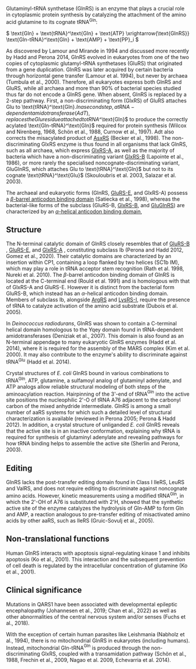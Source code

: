 



Glutaminyl-tRNA synthetase (GlnRS) is an enzyme that plays a crucial role in cytoplasmic protein synthesis by catalyzing the attachment of the amino acid glutamine to its cognate tRNA$^\text{Gln}$: 

$ \text{Gln} + \text{tRNA}^\text{Gln} + \text{ATP} \xrightarrow{\text{GlnRS}} \text{Gln-tRNA}^\text{Gln} + \text{AMP} + \text{PP}_i  $



As discovered by Lamour and Mirande in 1994 and discussed more recently by Hadd and Perona 2014, GlnRS evolved in eukaryotes from one of the two copies of cytoplasmic glutamyl-tRNA synthetases (GluRS) that originated from a gene duplication.
 GlnRS was later acquired by certain bacteria through horizontal gene transfer (Lamour et al. 1994), but never by archaea (Tumbula et al., 2000). 
 Therefore, all eukaryotes express both GlnRS and GluRS, while all archaea and more than 90% of bacterial species studied thus far do not encode a GlnRS gene. 
 When absent, GlnRS is replaced by a 2-step pathway.  First, a non-discriminating form (GlxRS) of GluRS attaches Glu to \text{tRNA}^\text{Gln}$. In a second step, a tRNA-dependent amidotransferase (AdT), replaces the Glu residue attached to tRNA$^\text{Gln}$ to produce the correctly acylated \text{Gln-tRNA}^\text{Gln}$ required for protein synthesis (Wilcox and Nirenberg, 1968, Schön et al., 1988, Curnow et al., 1997). Adt also corrects the misacylated product of [AsxRS](/class2/asp2/) (Becker et al., 1998).
 The non-discriminating GlxRS enzyme is thus found in all organisms that lack GlnRS, such as all archaea, which express [GlxRS-A](/class1/glu2/), as well as the majority of bacteria which have a non-discriminating variant [GlxRS-B](/class1/glu1/) (Lapointe et al., 1986), or more rarely the specialised noncognate-discriminating variant, GluGlnRS, which attaches Glu to \text{tRNA}^\text{Gln}$ but not to its cognate \text{tRNA}^\text{Glu}$ (Skouloubris et al. 2003, Salazar et al. 2003).


 The archaeal and eukaryotic forms 
 (GlnRS, [GluRS-E](/class1/glu3), and GlxRS-A) possess a [$\beta$-barrel anticodon binding domain](/d/eq) (Satiecka et al., 1998), whereas the bacterial-like forms of the subclass (GluRS-B, [GlxRS-B](/class1/glu1), and [GluGlnRS](/class1/glu1)) are characterized by an 
 [$\alpha$-helical anticodon binding domain](/d/ek),





## Structure


The N-terminal catalytic domain of GlnRS closely resembles that of [GluRS-B](/class1/glu1/) , [GluRS-E](/class1/glu3/), and [GlxRS-A](/class1/glu2/) , 
constituting subclass Ib (Perona  and Hadd 2012, Gomez et al., 2020).
Their catalytic domains are characterized by an insertion within CP1, containing a loop flanked by two helices (SC1b IM), which 
may play a role in tRNA acceptor stem recognition  (Rath et al. 1998, Nureki et al. 2010).
The $\beta$-barrel anticodon binding domain of GlnRS is located at the C-terminal end (Rould et al. 1991) and is homologous with that of GlxRS-A and GluRS-E.
However it is distinct from the bacterial form GluRS-B, which instead has an $\alpha$-helical anticodon binding domain.
Members of subclass Ib, alongside [ArgRS](/class1/arg/) and  [LysRS-I](/class1/lys/), require the presence of tRNA to catalyze activation of the amino acid substrate (Dubois et al. 2005).



In *Deinococcus radiodurans*, GlnRS was shown to contain a C-terminal helical domain homologous to the Yqey domain found in tRNA-dependent amidotransferases (Deniziak et al., 2007).  This domain is also found as an N-terminal appendage to many eukaryotic GlnRS enzymes (Hadd et al. 2014), where it is required for the assembly of the MARS complex (Kim et al. 2000). It may also contribute to the enzyme's ability to discriminate against tRNA$^\text{Glu}$ (Hadd et al. 2014).



Crystal structures of *E. coli* GlnRS bound in various combinations to tRNA$^\text{Gln}$, ATP, glutamine, a sulfamoyl analog of glutaminyl adenylate, 
and ATP analogs allow reliable structural modeling of both steps of the aminoacylation reaction. 
Hairpinning of the 3'-end of tRNA$^\text{Gln}$ into the active site positions the nucleophilic 2'-O of tRNA A76 adjacent to the carbonyl carbon of the 
mixed anhydride intermediate. 
GlnRS is among a small number of aaRS systems for which such a detailed level of structural characterization is available (reviewed in Perona 2005; Perona & Hadd 2012). 
In addition, a crystal structure of unliganded *E. coli* GlnRS reveals that the active site is in an inactive conformation, explaining why tRNA is required for synthesis of
glutaminyl adenylate and revealing pathways for how tRNA binding helps to assemble the active site (Sherlin and Perona, 2003).


## Editing


GlnRS lacks the post-transfer editing domain found in Class I IleRS, LeuRS and ValRS, and does not require editing to discriminate against noncognate amino acids. 
However, kinetic measurements using a modified tRNA$^\text{Gln}$, in which the 2'-OH of A76 is substituted with 2'H, showed that the synthetic active site of the enzyme catalyzes 
the hydrolysis of Gln-AMP to form Gln and AMP, a reaction analogous to pre-transfer editing of misactivated amino acids by other aaRS, such as IleRS (Gruic-Sovulj et al., 2005). 


## Non-translational functions

Human GlnRS interacts with apoptosis signal-regulating kinase 1 and inhibits apoptosis (Ko et al., 2001). This interaction and the subsequent prevention of cell death is regulated by the intracellular concentration of glutamine (Ko et al., 2001).


## Clinical significance

Mutations in QARS1 have been associated with developmental epileptic encephalopathy (Johannesen et al., 2019; Chan et al., 2022) as well as other abnormalities of the central nervous system and/or senses (Fuchs et al., 2018). 

With the exception of certain human parasites like Leishmania (Nabholz et al., 1994), there is no mitochondrial GlnRS in eukaryotes (including humans). Instead, mitochondrial Gln-tRNA$^\text{Gln}$ is produced through the non-discriminating GlxRS, coupled with a transamidation pathway (Schön et al., 1988, Frechin et al., 2009, Nagao et al. 2009, Echevarria et al. 2014). 


